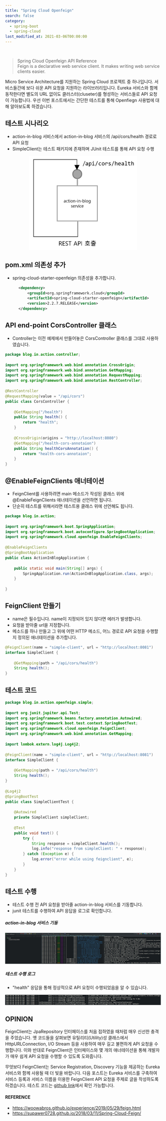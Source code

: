 ```yaml
---
title: "Spring Cloud Openfeign"
search: false
category:
  - spring-boot
  - spring-cloud
last_modified_at: 2021-03-06T00:00:00
---
```


<br>

> Spring Cloud Openfeign API Reference<br>
> Feign is a declarative web service client. It makes writing web service clients easier.

Micro Service Architecture를 지원하는 Spring Cloud 프로젝트 중 하나입니다. 
서비스들간에 보다 쉬운 API 요청을 지원하는 라이브러리입니다. 
Eureka 서비스와 함께 동작한다면 별도의 URL 없이도 클러스터(cluseter)를 형성하는 서비스들로 API 요청이 가능합니다. 
우선 이번 포스트에서는 간단한 테스트를 통해 Openfiegn 사용법에 대해 알아보도록 하겠습니다. 

## 테스트 시나리오
- action-in-blog 서비스에서 action-in-blog 서비스의 /api/cors/health 경로로 API 요청
- SimpleClient는 테스트 패키지에 존재하며 JUnit 테스트를 통해 API 요청 수행
<p align="center"><img src="/images/spring-cloud-openfeign-1.JPG" width="350"></p>

## pom.xml 의존성 추가
- spring-cloud-starter-openfeign 의존성을 추가합니다.

```xml
      <dependency>
          <groupId>org.springframework.cloud</groupId>
          <artifactId>spring-cloud-starter-openfeign</artifactId>
          <version>2.2.7.RELEASE</version>
      </dependency>
```

## API end-point CorsController 클래스
- Controller는 이전 예제에서 만들어놓은 CorsController 클래스를 그대로 사용하였습니다.

```java
package blog.in.action.controller;

import org.springframework.web.bind.annotation.CrossOrigin;
import org.springframework.web.bind.annotation.GetMapping;
import org.springframework.web.bind.annotation.RequestMapping;
import org.springframework.web.bind.annotation.RestController;

@RestController
@RequestMapping(value = "/api/cors")
public class CorsController {

    @GetMapping("/health")
    public String health() {
        return "health";
    }

    @CrossOrigin(origins = "http://localhost:8080")
    @GetMapping("/health-cors-annotaion")
    public String healthCorsAnnotation() {
        return "health-cors-annotaion";
    }
}
```

## @EnableFeignClients 애너테이션
- FeignClient를 사용하려면 main 메소드가 작성된 클래스 위에 @EnableFeignClients 애너테이션을 선언하면 됩니다.
- 단순히 테스트를 위해서라면 테스트용 클래스 위에 선언해도 됩니다.

```java
package blog.in.action;

import org.springframework.boot.SpringApplication;
import org.springframework.boot.autoconfigure.SpringBootApplication;
import org.springframework.cloud.openfeign.EnableFeignClients;

@EnableFeignClients
@SpringBootApplication
public class ActionInBlogApplication {

    public static void main(String[] args) {
        SpringApplication.run(ActionInBlogApplication.class, args);
    }

}
```

## FeignClient 만들기
- name은 필수입니다. name이 지정되어 있지 않다면 에러가 발생합니다.
- 요청을 받아줄 url을 지정합니다.
- 메소드를 하나 만들고 그 위에 어떤 HTTP 메소드, 어느 경로로 API 요청을 수행할지 정의된 애너테이션을 추가합니다.

```java
@FeignClient(name = "simple-client", url = "http://localhost:8081")
interface SimpleClient {

    @GetMapping(path = "/api/cors/health")
    String health();
}
```

## 테스트 코드

```java
package blog.in.action.openfeign.simple;

import org.junit.jupiter.api.Test;
import org.springframework.beans.factory.annotation.Autowired;
import org.springframework.boot.test.context.SpringBootTest;
import org.springframework.cloud.openfeign.FeignClient;
import org.springframework.web.bind.annotation.GetMapping;

import lombok.extern.log4j.Log4j2;

@FeignClient(name = "simple-client", url = "http://localhost:8081")
interface SimpleClient {

    @GetMapping(path = "/api/cors/health")
    String health();
}

@Log4j2
@SpringBootTest
public class SimpleClientTest {

    @Autowired
    private SimpleClient simpleClient;

    @Test
    public void test() {
        try {
            String response = simpleClient.health();
            log.info("response from simpleClient: " + response);
        } catch (Exception e) {
            log.error("error while using feignclient", e);
        }
    }
}
```

## 테스트 수행
- 테스트 수행 전 API 요청을 받아줄 action-in-blog 서비스를 기동합니다.
- junit 테스트를 수행하여 API 응답을 로그로 확인합니다.

##### action-in-blog 서비스 기동
<p align="center"><img src="/images/spring-cloud-openfeign-2.JPG"></p>

##### 테스트 수행 로그
- "health" 응답을 통해 정상적으로 API 요청이 수행되었음을 알 수 있습니다. 
<p align="center"><img src="/images/spring-cloud-openfeign-3.JPG"></p>

## OPINION
FeignClient는 JpaRepository 인터페이스를 처음 접하였을 때처럼 매우 신선한 충격을 주었습니다. 
옛 코드들을 살펴보면 유틸리티(Utility)성 클래스에서 HttpURLConnection, I/O Stream 등을 사용하여 매우 길고 불편하게 API 요청을 수행합니다. 
이와 반대로 FeignClient은 인터페이스와 몇 개의 애너테이션을 통해 개발자가 매우 쉽게 API 요청을 수행할 수 있도록 도와줍니다. 

무엇보다 FeignClient는 Service Registration, Discovery 기능을 제공하는 Eureka 서비스와 함께 사용될 때 더 빛을 바랍니다. 
다음 포스트는 Eureka 서비스를 구축하여 서비스 등록과 서비스 이름을 이용한 FeignClient API 요청을 주제로 글을 작성하도록 하겠습니다. 
테스트 코드는 [github link][github-link]에서 확인 가능합니다.

#### REFERENCE
- <https://woowabros.github.io/experience/2019/05/29/feign.html>
- <https://supawer0728.github.io/2018/03/11/Spring-Cloud-Feign/>

[github-link]: https://github.com/Junhyunny/action-in-blog/tree/b9002875d1ae2ab8a70323efae0c6358adcee741